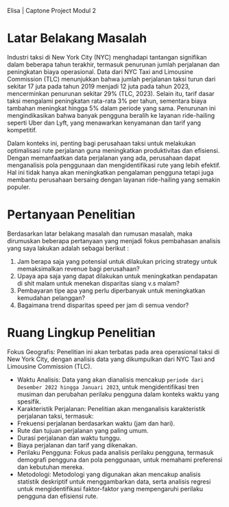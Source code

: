 Elisa | Captone Project Modul 2
# Latar Belakang Masalah
Industri taksi di New York City (NYC) menghadapi tantangan signifikan dalam beberapa tahun terakhir, termasuk penurunan jumlah perjalanan dan peningkatan biaya operasional. Data dari NYC Taxi and Limousine Commission (TLC) menunjukkan bahwa jumlah perjalanan taksi turun dari sekitar 17 juta pada tahun 2019 menjadi 12 juta pada tahun 2023, mencerminkan penurunan sekitar 29% (TLC, 2023). Selain itu, tarif dasar taksi mengalami peningkatan rata-rata 3% per tahun, sementara biaya tambahan meningkat hingga 5% dalam periode yang sama. Penurunan ini mengindikasikan bahwa banyak pengguna beralih ke layanan ride-hailing seperti Uber dan Lyft, yang menawarkan kenyamanan dan tarif yang kompetitif.

Dalam konteks ini, penting bagi perusahaan taksi untuk melakukan optimalisasi rute perjalanan guna meningkatkan produktivitas dan efisiensi. Dengan memanfaatkan data perjalanan yang ada, perusahaan dapat menganalisis pola penggunaan dan mengidentifikasi rute yang lebih efektif. Hal ini tidak hanya akan meningkatkan pengalaman pengguna tetapi juga membantu perusahaan bersaing dengan layanan ride-hailing yang semakin populer.

# Pertanyaan Penelitian 
Berdasarkan latar belakang masalah dan rumusan masalah, maka dirumuskan beberapa pertanyaan yang menjadi fokus pembahasan analisis yang saya lakukan adalah sebagai berikut :
1. Jam berapa saja yang potensial untuk dilakukan pricing strategy untuk memaksimalkan revenue bagi perusahaan?
2. Upaya apa saja yang dapat dilakukan untuk meningkatkan pendapatan di shit malam untuk menekan disparitas siang v.s malam?
3. Pembayaran tipe apa yang perlu diperbanyak untuk meningkatkan kemudahan pelanggan?
4. Bagaimana trend disparitas speed per jam di semua vendor?

# Ruang Lingkup Penelitian
Fokus Geografis:
Penelitian ini akan terbatas pada area operasional taksi di New York City, dengan analisis data yang dikumpulkan dari NYC Taxi and Limousine Commission (TLC).
* Waktu Analisis:
Data yang akan dianalisis mencakup `periode dari Desember 2022 hingga Januari 2023`, untuk mengidentifikasi tren musiman dan perubahan perilaku pengguna dalam konteks waktu yang spesifik.
* Karakteristik Perjalanan:
Penelitian akan menganalisis karakteristik perjalanan taksi, termasuk:
* Frekuensi perjalanan berdasarkan waktu (jam dan hari).
* Rute dan tujuan perjalanan yang paling umum.
* Durasi perjalanan dan waktu tunggu.
* Biaya perjalanan dan tarif yang dikenakan.
* Perilaku Pengguna:
Fokus pada analisis perilaku pengguna, termasuk demografi pengguna dan pola penggunaan, untuk memahami preferensi dan kebutuhan mereka.
* Metodologi:
Metodologi yang digunakan akan mencakup analisis statistik deskriptif untuk menggambarkan data, serta analisis regresi untuk mengidentifikasi faktor-faktor yang mempengaruhi perilaku pengguna dan efisiensi rute.
